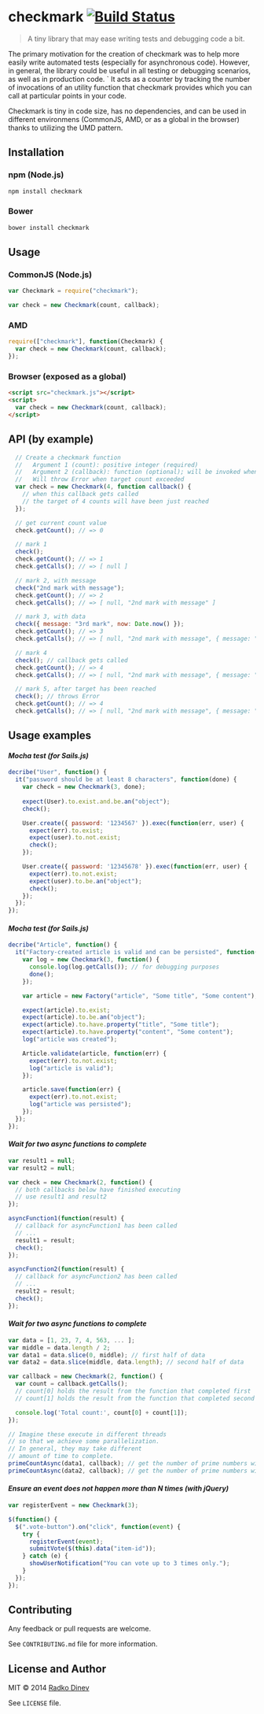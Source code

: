# checkmark [![Build Status](https://api.travis-ci.org/radkodinev/checkmark.svg?branch=master)](https://travis-ci.org/radkodinev/checkmark)

> A tiny library that may ease writing tests and debugging code a bit.

The primary motivation for the creation of checkmark was to help more easily write automated tests (especially for asynchronous code). However, in general, the library could be useful in all testing or debugging scenarios, as well as in production code.
`
It acts as a counter by tracking the number of invocations of an utility function that checkmark provides which you can call at particular points in your code.

Checkmark is tiny in code size, has no dependencies, and can be used in different environmens (CommonJS, AMD, or as a global in the browser) thanks to utilizing the UMD pattern.

## Installation
### npm (Node.js)
```bash
npm install checkmark
```

### Bower
```bash
bower install checkmark
```

## Usage
### CommonJS (Node.js)
```javascript
var Checkmark = require("checkmark");

var check = new Checkmark(count, callback);
```

### AMD
```javascript
require(["checkmark"], function(Checkmark) {
  var check = new Checkmark(count, callback);
});
```

### Browser (exposed as a global)
```html
<script src="checkmark.js"></script>
<script>
  var check = new Checkmark(count, callback);
</script>
```

## API (by example)
```javascript
  // Create a checkmark function
  //   Argument 1 (count): positive integer (required)
  //   Argument 2 (callback): function (optional); will be invoked when target count is reached
  //   Will throw Error when target count exceeded
  var check = new Checkmark(4, function callback() {
    // when this callback gets called
    // the target of 4 counts will have been just reached
  });

  // get current count value
  check.getCount(); // => 0

  // mark 1
  check();
  check.getCount(); // => 1
  check.getCalls(); // => [ null ]

  // mark 2, with message
  check("2nd mark with message");
  check.getCount(); // => 2
  check.getCalls(); // => [ null, "2nd mark with message" ]

  // mark 3, with data
  check({ message: "3rd mark", now: Date.now() });
  check.getCount(); // => 3
  check.getCalls(); // => [ null, "2nd mark with message", { message: "3rd mark", now: "..." } ]

  // mark 4
  check(); // callback gets called
  check.getCount(); // => 4
  check.getCalls(); // => [ null, "2nd mark with message", { message: "3rd mark", now: "..." }, null ]

  // mark 5, after target has been reached
  check(); // throws Error
  check.getCount(); // => 4
  check.getCalls(); // => [ null, "2nd mark with message", { message: "3rd mark", now: "..." }, null ]

```

## Usage examples
#### _Mocha test (for Sails.js)_
```javascript
decribe("User", function() {
  it("password should be at least 8 characters", function(done) {
    var check = new Checkmark(3, done);
    
    expect(User).to.exist.and.be.an("object");
    check();

    User.create({ password: '1234567' }).exec(function(err, user) {
      expect(err).to.exist;
      expect(user).to.not.exist;
      check();
    });

    User.create({ password: '12345678' }).exec(function(err, user) {
      expect(err).to.not.exist;
      expect(user).to.be.an("object");
      check();
    });
  });
});
```

#### _Mocha test (for Sails.js)_
```javascript
decribe("Article", function() {
  it("Factory-created article is valid and can be persisted", function(done) {
    var log = new Checkmark(3, function() {
      console.log(log.getCalls()); // for debugging purposes
      done();
    });

    var article = new Factory("article", "Some title", "Some content");

    expect(article).to.exist;
    expect(article).to.be.an("object");
    expect(article).to.have.property("title", "Some title");
    expect(article).to.have.property("content", "Some content");
    log("article was created");

    Article.validate(article, function(err) {
      expect(err).to.not.exist;
      log("article is valid");
    });

    article.save(function(err) {
      expect(err).to.not.exist;
      log("article was persisted");      
    });
  });
});
```

#### _Wait for two async functions to complete_
```javascript
var result1 = null;
var result2 = null;

var check = new Checkmark(2, function() {
  // both callbacks below have finished executing
  // use result1 and result2
});

asyncFunction1(function(result) {
  // callback for asyncFunction1 has been called
  // ...
  result1 = result;
  check();
});

asyncFunction2(function(result) {
  // callback for asyncFunction2 has been called
  // ...
  result2 = result;
  check();
});
```

#### _Wait for two async functions to complete_
```javascript
var data = [1, 23, 7, 4, 563, ... ];
var middle = data.length / 2;
var data1 = data.slice(0, middle); // first half of data
var data2 = data.slice(middle, data.length); // second half of data

var callback = new Checkmark(2, function() {
  var count = callback.getCalls();
  // count[0] holds the result from the function that completed first
  // count[1] holds the result from the function that completed second

  console.log('Total count:', count[0] + count[1]);
});

// Imagine these execute in different threads
// so that we achieve some parallelization.
// In general, they may take different
// amount of time to complete.
primeCountAsync(data1, callback); // get the number of prime numbers within data1 array
primeCountAsync(data2, callback); // get the number of prime numbers within data2 array

```

#### _Ensure an event does not happen more than N times (with jQuery)_
```javascript
var registerEvent = new Checkmark(3);

$(function() {
  $(".vote-button").on("click", function(event) {
    try {
      registerEvent(event);
      submitVote($(this).data("item-id"));
    } catch (e) {
      showUserNotification("You can vote up to 3 times only.");
    }
  });
});
```

## Contributing
Any feedback or pull requests are welcome.

See `CONTRIBUTING.md` file for more information.

## License and Author
MIT © 2014 [Radko Dinev](https://github.com/radkodinev)

See `LICENSE` file.
